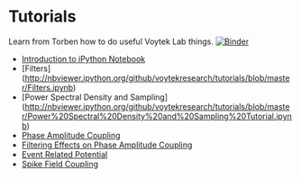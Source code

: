 Tutorials
=========

Learn from Torben how to do useful Voytek Lab things.
[![Binder](http://mybinder.org/badge.svg)](http://mybinder.org/repo/voytekresearch/tutorials)

* [Introduction to iPython Notebook](http://nbviewer.ipython.org/github/voytekresearch/tutorials/blob/master/Introduction%20to%20iPython%20Notebook.ipynb) 
* [Filters] (http://nbviewer.ipython.org/github/voytekresearch/tutorials/blob/master/Filters.ipynb) 
* [Power Spectral Density and Sampling] (http://nbviewer.ipython.org/github/voytekresearch/tutorials/blob/master/Power%20Spectral%20Density%20and%20Sampling%20Tutorial.ipynb) 
* [Phase Amplitude Coupling](http://nbviewer.ipython.org/github/voytekresearch/tutorials/blob/master/Phase%20Amplitude%20Coupling%20Tutorial.ipynb)
* [Filtering Effects on Phase Amplitude Coupling](http://nbviewer.ipython.org/github/voytekresearch/tutorials/blob/master/Filtering%20and%20PAC.ipynb)
* [Event Related Potential](http://nbviewer.ipython.org/github/voytekresearch/tutorials/blob/master/Event%20Related%20Potential%20Tutorial.ipynb) 
* [Spike Field Coupling](http://nbviewer.ipython.org/github/voytekresearch/tutorials/blob/master/Spike%20Field%20Coupling%20Tutorial.ipynb) 

